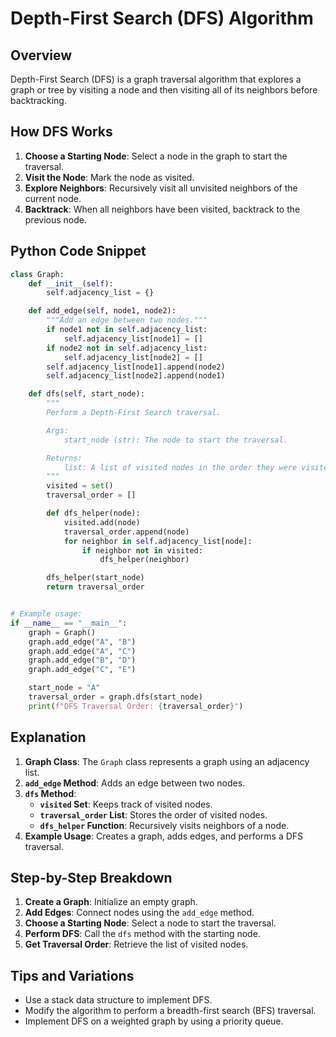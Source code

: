 **Depth-First Search (DFS) Algorithm**
=====================================

**Overview**
------------

Depth-First Search (DFS) is a graph traversal algorithm that explores a graph or tree by visiting a node and then visiting all of its neighbors before backtracking.

**How DFS Works**
-----------------

1. **Choose a Starting Node**: Select a node in the graph to start the traversal.
2. **Visit the Node**: Mark the node as visited.
3. **Explore Neighbors**: Recursively visit all unvisited neighbors of the current node.
4. **Backtrack**: When all neighbors have been visited, backtrack to the previous node.

**Python Code Snippet**
----------------------

```python
class Graph:
    def __init__(self):
        self.adjacency_list = {}

    def add_edge(self, node1, node2):
        """Add an edge between two nodes."""
        if node1 not in self.adjacency_list:
            self.adjacency_list[node1] = []
        if node2 not in self.adjacency_list:
            self.adjacency_list[node2] = []
        self.adjacency_list[node1].append(node2)
        self.adjacency_list[node2].append(node1)

    def dfs(self, start_node):
        """
        Perform a Depth-First Search traversal.

        Args:
            start_node (str): The node to start the traversal.

        Returns:
            list: A list of visited nodes in the order they were visited.
        """
        visited = set()
        traversal_order = []

        def dfs_helper(node):
            visited.add(node)
            traversal_order.append(node)
            for neighbor in self.adjacency_list[node]:
                if neighbor not in visited:
                    dfs_helper(neighbor)

        dfs_helper(start_node)
        return traversal_order


# Example usage:
if __name__ == "__main__":
    graph = Graph()
    graph.add_edge("A", "B")
    graph.add_edge("A", "C")
    graph.add_edge("B", "D")
    graph.add_edge("C", "E")

    start_node = "A"
    traversal_order = graph.dfs(start_node)
    print(f"DFS Traversal Order: {traversal_order}")
```

**Explanation**
---------------

1. **Graph Class**: The `Graph` class represents a graph using an adjacency list.
2. **`add_edge` Method**: Adds an edge between two nodes.
3. **`dfs` Method**:
	* **`visited` Set**: Keeps track of visited nodes.
	* **`traversal_order` List**: Stores the order of visited nodes.
	* **`dfs_helper` Function**: Recursively visits neighbors of a node.
4. **Example Usage**: Creates a graph, adds edges, and performs a DFS traversal.

**Step-by-Step Breakdown**
---------------------------

1. **Create a Graph**: Initialize an empty graph.
2. **Add Edges**: Connect nodes using the `add_edge` method.
3. **Choose a Starting Node**: Select a node to start the traversal.
4. **Perform DFS**: Call the `dfs` method with the starting node.
5. **Get Traversal Order**: Retrieve the list of visited nodes.

**Tips and Variations**
-----------------------

*   Use a stack data structure to implement DFS.
*   Modify the algorithm to perform a breadth-first search (BFS) traversal.
*   Implement DFS on a weighted graph by using a priority queue.